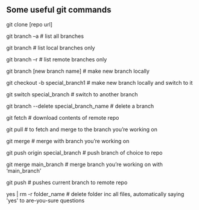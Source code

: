
## Some useful git commands

git clone [repo url] 

git branch –a # list all branches 

git branch  # list local branches only 

git branch –r   # list remote branches only 

git branch [new branch name] # make new branch locally 

git checkout -b special_branch1 # make new branch locally and switch to it 

git switch special_branch  # switch to another branch 

git branch --delete special_branch_name   # delete a branch 

git fetch   # download contents of remote repo 

git pull     # to fetch and merge to the branch you’re working on 

git merge   # merge with branch you’re working on 

git push origin special_branch  # push branch of choice to repo 

git merge main_branch   # merge branch you’re working on with ‘main_branch’ 

git push   # pushes current branch to remote repo 

 

yes | rm -r folder_name    # delete folder inc all files, automatically saying 'yes' to are-you-sure questions
